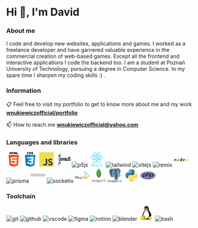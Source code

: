 <h1 align="left">Hi 👋, I'm David</h1>
<h3 align="left">About me</h3>
<p align="left">I code and develop new websites, applications and games. I worked as a freelance developer and have garnered valuable experience in the commercial creation of web-based games. Except all the frontend and interactive applications I code the backend too. I am a student at Poznań University of Technology, pursuing a degree in Computer Science. In my spare time I sharpen my coding skills :) .</p>



<h3 align="left">Information</h3>

:clipboard: Feel free to visit my portfolio to get to know more about me and my work **[wnukiewiczofficial/portfolio](https://wnukiewiczofficial.github.io/portfolio)**

📫 How to reach me **wnukiewiczofficial@yahoo.com**

<h3 align="left">Languages and libraries</h3>
<p align="left">
<img src="https://raw.githubusercontent.com/devicons/devicon/master/icons/html5/html5-original-wordmark.svg" alt="html5" width="40" height="40"/>
<img src="https://raw.githubusercontent.com/devicons/devicon/master/icons/css3/css3-original-wordmark.svg" alt="css3" width="40" height="40"/>
<img src="https://raw.githubusercontent.com/devicons/devicon/master/icons/javascript/javascript-original.svg" alt="javascript" width="40" height="40"/>
<img src="https://raw.githubusercontent.com/Hardik0307/Hardik0307/master/assets/canvasjs-charts.svg" alt="canvasjs" width="40" height="40"/>
<img src="https://seeklogo.com/images/P/p5-js-logo-85C733C6AD-seeklogo.com.png" alt="p5js" width="60" height="30"/>
<img src="https://raw.githubusercontent.com/devicons/devicon/master/icons/react/react-original-wordmark.svg" alt="react" width="40" height="40"/>
<img src="https://www.vectorlogo.zone/logos/tailwindcss/tailwindcss-icon.svg" alt="tailwind" width="40" height="40"/>
<img src="https://noticon-static.tammolo.com/dgggcrkxq/image/upload/v1679535484/noticon/arqfoi6i7gubuqkpigud.png" alt="vitejs" width="40" height="40"/>
<img src="https://noticon-static.tammolo.com/dgggcrkxq/image/upload/v1647907541/noticon/m24lfiqqx4qxlwce5so7.png" alt="remix" width="40" height="40"/>
<img src="https://raw.githubusercontent.com/devicons/devicon/master/icons/nodejs/nodejs-original-wordmark.svg" alt="nodejs" width="40" height="40"/>
<img src="https://noticon-static.tammolo.com/dgggcrkxq/image/upload/v1639528804/noticon/yr1sucdqbi1suyo5knvr.png" alt="prisma" width="40" height="40"/>
<img src="https://raw.githubusercontent.com/devicons/devicon/master/icons/express/express-original-wordmark.svg" alt="express" width="40" height="40"/>
<img src="https://noticon-static.tammolo.com/dgggcrkxq/image/upload/v1634308480/noticon/iioqrh7tytlnri03mj2a.png" alt="socketio" width="40" height="40"/>
<img src="https://raw.githubusercontent.com/devicons/devicon/master/icons/mysql/mysql-original-wordmark.svg" alt="mysql" width="40" height="40"/>
<img src="https://raw.githubusercontent.com/devicons/devicon/master/icons/mongodb/mongodb-original-wordmark.svg" alt="mongodb" width="40" height="40"/>
<img src="https://raw.githubusercontent.com/devicons/devicon/master/icons/postgresql/postgresql-original-wordmark.svg" alt="postgresql" width="40" height="40"/>
<img src="https://raw.githubusercontent.com/devicons/devicon/master/icons/python/python-original.svg" alt="python" width="40" height="40"/>
<img src="https://raw.githubusercontent.com/devicons/devicon/master/icons/php/php-original.svg" alt="php" width="40" height="40"/>
</p>
 
<h3 align="left">Toolchain</h3>
<p align="left"> 
<img src="https://www.vectorlogo.zone/logos/git-scm/git-scm-icon.svg" alt="git" width="40" height="40"/>
<img src="https://noticon-static.tammolo.com/dgggcrkxq/image/upload/v1567062204/noticon/ttan57gjenhvcrfq10yo.png" alt="github" width="40" height="40"/>
<img src="https://noticon-static.tammolo.com/dgggcrkxq/image/upload/v1568917735/noticon/aeui5qns4zczje6eejpc.png" alt="vscode" width="40" height="40"/>
<img src="https://www.vectorlogo.zone/logos/figma/figma-icon.svg" alt="figma" width="40" height="40"/>
<img src="https://noticon-static.tammolo.com/dgggcrkxq/image/upload/v1570106347/noticon/hx52ypkqqdzjdvd8iaid.svg" alt="notion" width="40" height="40"/>
<img src="https://download.blender.org/branding/community/blender_community_badge_white.svg" alt="blender" width="40" height="40"/>
<img src="https://raw.githubusercontent.com/devicons/devicon/master/icons/linux/linux-original.svg" alt="linux" width="40" height="40"/>
<img src="https://www.vectorlogo.zone/logos/gnu_bash/gnu_bash-icon.svg" alt="bash" width="40" height="40"/>
</p>



